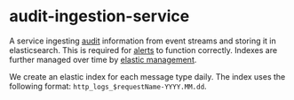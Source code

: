 # audit-ingestion-service

A service ingesting [audit](../service-lib/wiki/auditing.md) information
from event streams and storing it in elasticsearch. This is required for
[alerts](../alerting-service/README.md) to function correctly. Indexes are
further managed over time by [elastic management](../elastic-management).

We create an elastic index for each message type daily. The index uses the
following format: `http_logs_$requestName-YYYY.MM.dd`.
